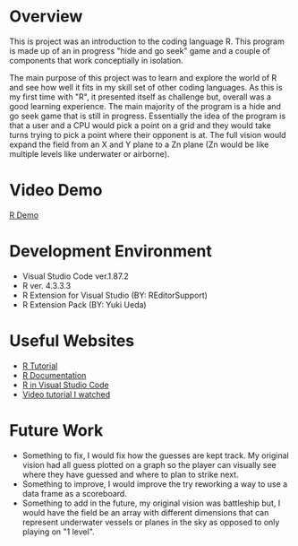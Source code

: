 # Overview

This is project was an introduction to the coding language R.  This program is made up of an in progress "hide and go seek" game and a couple of components that work conceptially in isolation.  


The main purpose of this project was to learn and explore the world of R and see how well it fits in my skill set of other coding languages.  As this is my first time with "R", it presented itself as challenge but, overall was a good learning experience.  The main majority of the program is a hide and go seek game that is still in progress.  Essentially the idea of the program is that a user and a CPU would pick a point on a grid and they would take turns trying to pick a point where their opponent is at.  The full vision would expand the field from an X and Y plane to a Zn plane (Zn would be like multiple levels like underwater or airborne).

# Video Demo

[R Demo](https://www.youtube.com/watch?v=hKCcj8cUBWo)

# Development Environment

- Visual Studio Code ver.1.87.2
- R ver. 4.3.3.3
- R Extension for Visual Studio (BY: REditorSupport)
- R Extension Pack (BY: Yuki Ueda)

# Useful Websites

- [R Tutorial](https://www.w3schools.com/r/default.asp)
- [R Documentation](https://www.r-project.org/about.html)
- [R in Visual Studio Code](https://code.visualstudio.com/docs/languages/r#)
- [Video tutorial I watched](https://www.youtube.com/watch?v=FY8BISK5DpM)


# Future Work

- Something to fix, I would fix how the guesses are kept track.  My original vision had all guess plotted on a graph so the player can visually see where they have guessed and where to plan to strike next.
- Something to improve, I would improve the try reworking a way to use a data frame as a scoreboard.
- Something to add in the future, my original vision was battleship but, I would have the field be an array with different dimensions that can represent underwater vessels or planes in the sky as opposed to only playing on "1 level".   